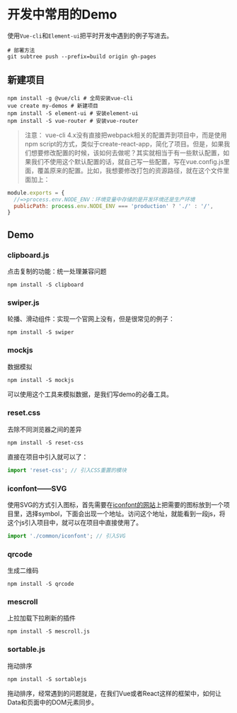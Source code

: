 # 开发中常用的Demo

使用`Vue-cli`和`Element-ui`把平时开发中遇到的例子写进去。

```shell
# 部署方法
git subtree push --prefix=build origin gh-pages
```

## 新建项目

```shell
npm install -g @vue/cli # 全局安装vue-cli
vue create my-demos # 新建项目
npm install -S element-ui # 安装element-ui
npm install -S vue-router # 安装vue-router
```

> 注意： vue-cli 4.x没有直接把webpack相关的配置弄到项目中，而是使用npm script的方式，类似于create-react-app，简化了项目。但是，如果我们想要修改配置的时候，该如何去做呢？其实就相当于有一些默认配置，如果我们不使用这个默认配置的话，就自己写一些配置，写在vue.config.js里面，覆盖原来的配置。比如，我想要修改打包的资源路径，就在这个文件里面加上：

```js
module.exports = {
  //=>process.env.NODE_ENV：环境变量中存储的是开发环境还是生产环境
  publicPath: process.env.NODE_ENV === 'production' ? './' : '/',
}
```

## Demo

### clipboard.js

点击复制的功能：统一处理兼容问题

```shell
npm install -S clipboard
```

### swiper.js

轮播、滑动组件：实现一个官网上没有，但是很常见的例子：

```shell
npm install -S swiper
```

### mockjs

数据模拟

```shell
npm install -S mockjs
```

可以使用这个工具来模拟数据，是我们写demo的必备工具。

### reset.css

去除不同浏览器之间的差异

```shell
npm install -S reset-css
```

直接在项目中引入就可以了：

```js
import 'reset-css'; // 引入CSS重置的模块
```

### iconfont——SVG

使用SVG的方式引入图标，首先需要在[iconfont的网站](https://www.iconfont.cn/)上把需要的图标放到一个项目里，选择symbol，下面会出现一个地址。访问这个地址，就能看到一段js，将这个js引入项目中，就可以在项目中直接使用了。

```js
import './common/iconfont'; // 引入SVG
```

### qrcode

生成二维码

```shell
npm install -S qrcode
```

### mescroll

上拉加载下拉刷新的插件

```shell
npm install -S mescroll.js
```

### sortable.js

拖动排序

```shell
npm install -S sortablejs
```

拖动排序，经常遇到的问题就是，在我们Vue或者React这样的框架中，如何让Data和页面中的DOM元素同步。